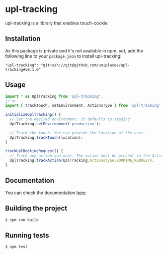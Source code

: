 # upl-tracking

upl-tracking is a library that enables touch-cookie

## Installation

As this package is private and it's not available in npm, yet, add the following line to your `package.json` to install upl-tracking:

```
"upl-tracking": "git+ssh://git@github.com/uniplaces/upl-tracking#v0.1.0"
```

## Usage

```js
import * as UplTracking from 'upl-tracking';
// or
import { trackTouch, setEnvironment, ActionsType } from 'upl-tracking';

initializeUplTracking() {
  // Set the desired environment. It defaults to staging
  UplTracking.setEnvironment('production');

  // Track the touch. You can provide the location of the user.
  UplTracking.trackTouch(location);
}

trackUplBookingRequest() {
  // Track any action you want. The action must be present in the ActionType enumerable.
  UplTracking.trackAction(UplTracking.ActionsType.BOOKING_REQUEST),
}
```

## Documentation

You can check the documentation [here]()

## Building the project

```bash
$ npm run build
```

## Running tests

```bash
$ npm test
```
